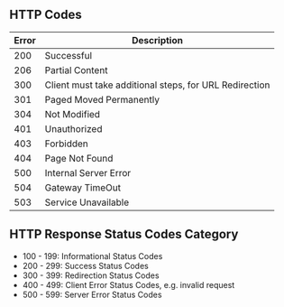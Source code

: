 ## HTTP Codes

| Error | Description |
| ------| ------------|
| 200 | Successful |
| 206 | Partial Content |
| 300 | Client must take additional steps, for URL Redirection |
| 301 | Paged Moved Permanently |
| 304 | Not Modified |
| 401 | Unauthorized |
| 403 | Forbidden |
| 404 | Page Not Found |
| 500 | Internal Server Error |
| 504 | Gateway TimeOut |
| 503 | Service Unavailable |


## HTTP Response Status Codes Category

* 100 - 199: Informational Status Codes
* 200 - 299: Success Status Codes
* 300 - 399: Redirection Status Codes
* 400 - 499: Client Error Status Codes, e.g. invalid request
* 500 - 599: Server Error Status Codes

